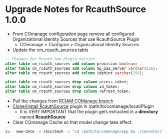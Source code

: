 # Upgrade Notes for RcauthSource 1.0.0
* From COmanage configuration page remove all configured Organizational Identity Sources that use RcauthSource Plugin
  * COmanage > Configure > Organizational Identity Sources
* Update the cm_rcauth_sources table
```sql
-- Changes for Rcauth new plugin version
alter table cm_rcauth_sources add column provision boolean;
alter table cm_rcauth_sources add column mp_oa2_server varchar(256);
alter table cm_rcauth_sources add column idphint varchar(256);

alter table cm_rcauth_sources drop column access_token;
alter table cm_rcauth_sources drop column id_token;
alter table cm_rcauth_sources drop column refresh_token;
```
* Pull the changes from [RCIAM COManage branch](https://github.com/rciam/comanage-registry/tree/rciam-3.1.x)
* [Clone/Install RcauthSource](https://github.com/rciam/comanage-registry-plugin-RcauthSource) plugin in /path/to/comanage/local/Plugin
  * It is VERY IMPORTANT that the plugin gets extracted in a **directory** named **RcauthSource**
* Clear COmanage Cache so that model change take affect.
```bash
su - www-data -s /bin/bash -c "cd /path/to/comanage/app && ./Console/clearcache"
```